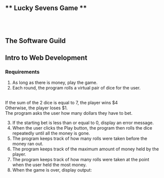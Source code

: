 ## ** Lucky Sevens Game **
<br>
<br>

## The Software Guild
## Intro to Web Development


### Requirements

1. As long as there is money, play the game.
2. Each round, the program rolls a virtual pair of dice for the user.
<br>
    If the sum of the 2 dice is equal to 7, the player wins $4
<br>
    Otherwise, the player loses $1.

<br>
 The program asks the user how many dollars they have to bet.
<br>

3. If the starting bet is less than or equal to 0, display an error message.
4. When the user clicks the Play button, the program then rolls the dice repeatedly until all the money is gone.
5. The program keeps track of how many rolls were taken before the money ran out.
6. The program keeps track of the maximum amount of money held by the player.
7. The program keeps track of how many rolls were taken at the point when the user held the most money.
8. When the game is over, display output:

